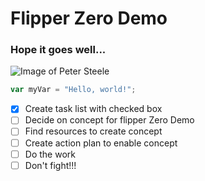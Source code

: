 # Flipper Zero Demo
### Hope it goes well...
![Image of Peter Steele](https://encrypted-tbn2.gstatic.com/licensed-image?q=tbn:ANd9GcTwDkUFb_ztxtEY8ri_OmZSPXcHQscdO_NXpqhzqKYSXY4ED_fIPQeyAAbwZ45DuxfWhPi5xMDIkitsQIo)
``` javascript
var myVar = "Hello, world!";
```
- [x] Create task list with checked box
- [ ] Decide on concept for flipper Zero Demo
- [ ] Find resources to create concept
- [ ] Create action plan to enable concept
- [ ] Do the work
- [ ] Don't fight!!!
